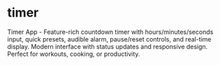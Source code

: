 # timer
Timer App - Feature-rich countdown timer with hours/minutes/seconds input, quick presets, audible alarm, pause/reset controls, and real-time display. Modern interface with status updates and responsive design. Perfect for workouts, cooking, or productivity.
